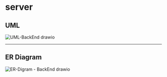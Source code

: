 # server

## UML
![UML-BackEnd drawio](https://user-images.githubusercontent.com/92248111/146668984-1aa9256e-4ad0-4586-aacd-c733d7400832.png)

---
## ER Diagram
![ER-Digram - BackEnd drawio](https://user-images.githubusercontent.com/92248111/146669005-1bd10f3c-6030-4259-8629-5f09ed436db2.png)
